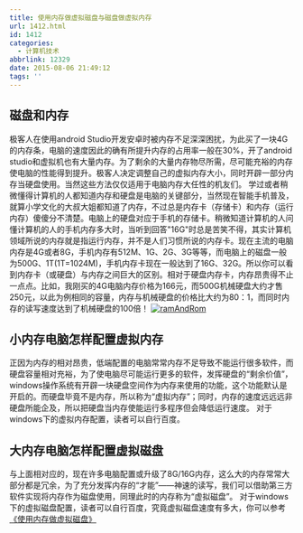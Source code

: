 ```yaml
---
title: 使用内存做虚拟磁盘与磁盘做虚拟内存
url: 1412.html
id: 1412
categories:
  - 计算机技术
abbrlink: 12329
date: 2015-08-06 21:49:12
tags: ''
---
```


磁盘和内存
-----

极客人在使用android Studio开发安卓时被内存不足深深困扰，为此买了一块4G的内存条，电脑的速度因此的确有所提升内存的占用率一般在30%，开了android studio和虚拟机也有大量内存。为了剩余的大量内存物尽所需，尽可能充裕的内存使电脑的性能得到提升。极客人决定调整自己的虚拟内存大小，同时开辟一部分内存当硬盘使用。当然这些方法仅仅适用于电脑内存大任性的机友们。 学过或者稍微懂得计算机的人都知道内存和硬盘是电脑的关键部分，当然现在智能手机普及，就算小学文化的大叔大姐都知道了内存，不过总是内存卡（存储卡）和内存（运行内存）傻傻分不清楚。电脑上的硬盘对应于手机的存储卡。稍微知道计算机的人问懂计算机的人的手机内存多大时，当听到回答"16G"时总是苦笑不得，其实计算机领域所说的内存就是指运行内存，并不是人们习惯所说的内存卡。现在主流的电脑内存是4G或者8G，手机内存有512M、1G、2G、3G等等，而电脑上的磁盘一般为500G、1T(1T=1024M)，手机内存卡现在一般达到了16G、32G。所以你可以看到内存卡（或硬盘）与内存之间巨大的区别。相对于硬盘内存卡，内存昂贵得不止一点点。比如，我刚买的4G电脑内存价格为166元，而500G机械硬盘大约才售250元，以此为例相同的容量，内存与机械硬盘的价格比大约为80：1，而同时内存的读写速度达到了机械硬盘的100倍！ [![ramAndRom](http://wangbaiyuan.cn/wp-content/uploads/2015/08/ramAndRom.jpg)](http://wangbaiyuan.cn/wp-content/uploads/2015/08/ramAndRom.jpg)    

小内存电脑怎样配置虚拟内存
-------------

正因为内存的相对昂贵，低端配置的电脑常常内存不足导致不能运行很多软件，而硬盘容量相对充裕，为了使电脑尽可能运行更多的软件，发挥硬盘的“剩余价值”，windows操作系统有开辟一块硬盘空间作为内存来使用的功能，这个功能默认是开启的。而硬盘毕竟不是内存，所以称为“虚拟内存”；同时，内存的速度远远远非硬盘所能企及，所以把硬盘当内存使能运行多程序但会降低运行速度。 对于windows下的虚拟内存配置，读者可以自行百度。

大内存电脑怎样配置虚拟磁盘
-------------

与上面相对应的，现在许多电脑配置或升级了8G/16G内存，这么大的内存常常大部分都是冗余，为了充分发挥内存的“才能”——神速的读写，我们可以借助第三方软件实现将内存作为磁盘使用，同理此时的内存称为“虚拟磁盘”。 对于windows下的虚拟磁盘配置，读者可以自行百度，究竟虚拟磁盘速度有多大，你可以参考[《使用内存做虚拟磁盘》](http://wangbaiyuan.cn/use-memory-as-virtual-disk.html)